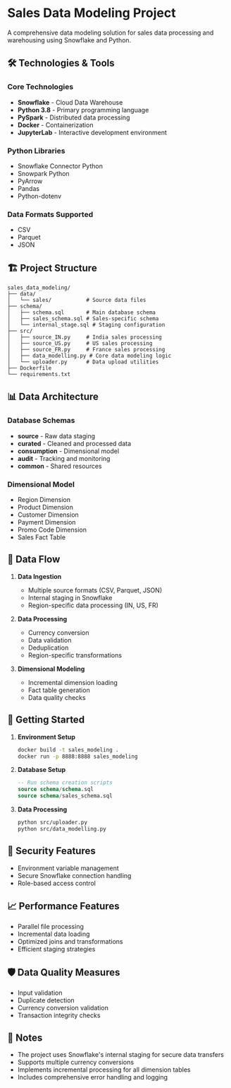 # Sales Data Modeling Project

A comprehensive data modeling solution for sales data processing and warehousing using Snowflake and Python.

## 🛠 Technologies & Tools

### Core Technologies
- **Snowflake** - Cloud Data Warehouse
- **Python 3.8** - Primary programming language
- **PySpark** - Distributed data processing
- **Docker** - Containerization
- **JupyterLab** - Interactive development environment

### Python Libraries
- Snowflake Connector Python
- Snowpark Python
- PyArrow
- Pandas
- Python-dotenv

### Data Formats Supported
- CSV
- Parquet
- JSON

## 🏗 Project Structure

```
sales_data_modeling/
├── data/
│   └── sales/           # Source data files
├── schema/
│   ├── schema.sql       # Main database schema
│   ├── sales_schema.sql # Sales-specific schema
│   └── internal_stage.sql # Staging configuration
├── src/
│   ├── source_IN.py     # India sales processing
│   ├── source_US.py     # US sales processing
│   ├── source_FR.py     # France sales processing
│   ├── data_modelling.py # Core data modeling logic
│   └── uploader.py      # Data upload utilities
├── Dockerfile
└── requirements.txt
```

## 📊 Data Architecture

### Database Schemas
- **source** - Raw data staging
- **curated** - Cleaned and processed data
- **consumption** - Dimensional model
- **audit** - Tracking and monitoring
- **common** - Shared resources

### Dimensional Model
- Region Dimension
- Product Dimension
- Customer Dimension
- Payment Dimension
- Promo Code Dimension
- Sales Fact Table

## 🔄 Data Flow

1. **Data Ingestion**
   - Multiple source formats (CSV, Parquet, JSON)
   - Internal staging in Snowflake
   - Region-specific data processing (IN, US, FR)

2. **Data Processing**
   - Currency conversion
   - Data validation
   - Deduplication
   - Region-specific transformations

3. **Dimensional Modeling**
   - Incremental dimension loading
   - Fact table generation
   - Data quality checks

## 🚀 Getting Started

1. **Environment Setup**
   ```bash
   docker build -t sales_modeling .
   docker run -p 8888:8888 sales_modeling
   ```

2. **Database Setup**
   ```sql
   -- Run schema creation scripts
   source schema/schema.sql
   source schema/sales_schema.sql
   ```

3. **Data Processing**
   ```bash
   python src/uploader.py
   python src/data_modelling.py
   ```

## 🔐 Security Features

- Environment variable management
- Secure Snowflake connection handling
- Role-based access control

## 📈 Performance Features

- Parallel file processing
- Incremental data loading
- Optimized joins and transformations
- Efficient staging strategies

## 🛡 Data Quality Measures

- Input validation
- Duplicate detection
- Currency conversion validation
- Transaction integrity checks

## 📝 Notes

- The project uses Snowflake's internal staging for secure data transfers
- Supports multiple currency conversions
- Implements incremental processing for all dimension tables
- Includes comprehensive error handling and logging

